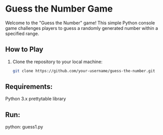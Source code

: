 # Guess the Number Game
Welcome to the "Guess the Number" game! This simple Python console game challenges players to guess a randomly generated number within a specified range.

## How to Play

1. Clone the repository to your local machine:

   ```bash
   git clone https://github.com/your-username/guess-the-number.git
## Requirements:
Python 3.x prettytable library 
## Run:
python: guess1.py


